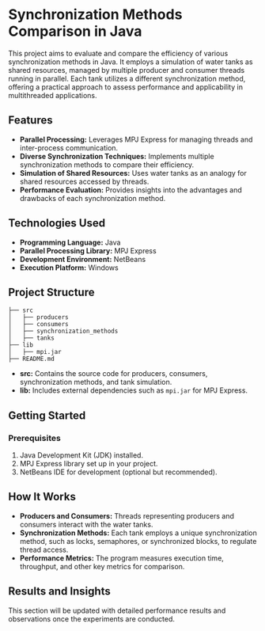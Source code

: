 # Synchronization Methods Comparison in Java

This project aims to evaluate and compare the efficiency of various synchronization methods in Java. It employs a simulation of water tanks as shared resources, managed by multiple producer and consumer threads running in parallel. Each tank utilizes a different synchronization method, offering a practical approach to assess performance and applicability in multithreaded applications.

## Features

- **Parallel Processing:** Leverages MPJ Express for managing threads and inter-process communication.
- **Diverse Synchronization Techniques:** Implements multiple synchronization methods to compare their efficiency.
- **Simulation of Shared Resources:** Uses water tanks as an analogy for shared resources accessed by threads.
- **Performance Evaluation:** Provides insights into the advantages and drawbacks of each synchronization method.

## Technologies Used

- **Programming Language:** Java
- **Parallel Processing Library:** MPJ Express
- **Development Environment:** NetBeans
- **Execution Platform:** Windows

## Project Structure

```
├── src
│   ├── producers
│   ├── consumers
│   ├── synchronization_methods
│   ├── tanks
├── lib
│   ├── mpi.jar
├── README.md
```

- **src:** Contains the source code for producers, consumers, synchronization methods, and tank simulation.
- **lib:** Includes external dependencies such as `mpi.jar` for MPJ Express.

## Getting Started

### Prerequisites

1. Java Development Kit (JDK) installed.
2. MPJ Express library set up in your project.
3. NetBeans IDE for development (optional but recommended).

## How It Works

- **Producers and Consumers:** Threads representing producers and consumers interact with the water tanks.
- **Synchronization Methods:** Each tank employs a unique synchronization method, such as locks, semaphores, or synchronized blocks, to regulate thread access.
- **Performance Metrics:** The program measures execution time, throughput, and other key metrics for comparison.

## Results and Insights

This section will be updated with detailed performance results and observations once the experiments are conducted.
